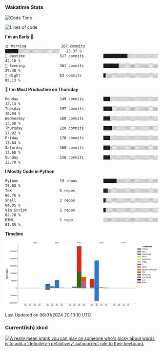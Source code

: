 ### Wakatime Stats
<!--START_SECTION:waka-->
![Code Time](http://img.shields.io/badge/Code%20Time-2%2C244%20hrs%2012%20mins-blue)

![Lines of code](https://img.shields.io/badge/From%20Hello%20World%20I%27ve%20Written-717.2%20thousand%20lines%20of%20code-blue)

**I'm an Early 🐤** 

```text
🌞 Morning                287 commits         ██████░░░░░░░░░░░░░░░░░░░   23.37 % 
🌆 Daytime                517 commits         ███████████░░░░░░░░░░░░░░   42.10 % 
🌃 Evening                361 commits         ███████░░░░░░░░░░░░░░░░░░   29.40 % 
🌙 Night                  63 commits          █░░░░░░░░░░░░░░░░░░░░░░░░   05.13 % 
```
📅 **I'm Most Productive on Thursday** 

```text
Monday                   149 commits         ███░░░░░░░░░░░░░░░░░░░░░░   12.13 % 
Tuesday                  197 commits         ████░░░░░░░░░░░░░░░░░░░░░   16.04 % 
Wednesday                168 commits         ███░░░░░░░░░░░░░░░░░░░░░░   13.68 % 
Thursday                 220 commits         ████░░░░░░░░░░░░░░░░░░░░░   17.92 % 
Friday                   170 commits         ███░░░░░░░░░░░░░░░░░░░░░░   13.84 % 
Saturday                 168 commits         ███░░░░░░░░░░░░░░░░░░░░░░   13.68 % 
Sunday                   156 commits         ███░░░░░░░░░░░░░░░░░░░░░░   12.70 % 
```


**I Mostly Code in Python** 

```text
Python                   19 repos            ██████░░░░░░░░░░░░░░░░░░░   25.68 % 
TeX                      5 repos             ██░░░░░░░░░░░░░░░░░░░░░░░   06.76 % 
Shell                    3 repos             █░░░░░░░░░░░░░░░░░░░░░░░░   04.05 % 
Vim Script               2 repos             █░░░░░░░░░░░░░░░░░░░░░░░░   02.70 % 
HTML                     1 repo              ░░░░░░░░░░░░░░░░░░░░░░░░░   01.35 % 
```



**Timeline**

![Lines of Code chart](https://raw.githubusercontent.com/joshuajeschek/joshuajeschek/main/assets/bar_graph.png)


 Last Updated on 06/01/2024 20:13:10 UTC
<!--END_SECTION:waka-->

### Current(ish) xkcd
<a id="xkcd-a" title="A really mean prank you can play on someone who's picky about words is to add a 'definitely->definitively' autocorrect rule to their keyboard." href="https://www.xkcd.com" target="_blank">
        <img align="center" id="xkcd-img" src="https://imgs.xkcd.com/comics/definitely.png" alt="A really mean prank you can play on someone who's picky about words is to add a 'definitely->definitively' autocorrect rule to their keyboard." height=300 />
</a>
